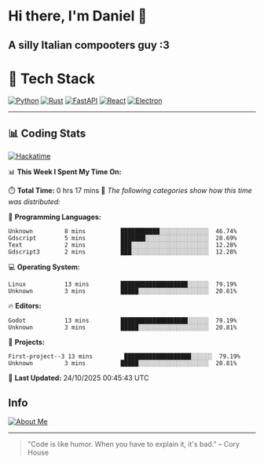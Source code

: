 # Hi there, I'm Daniel 👋

## A silly Italian compooters guy :3

# 🚀 Tech Stack

[![Python](https://img.shields.io/badge/Python-3.13%2B-blue?style=for-the-badge&logo=python&logoColor=white)](https://www.python.org/)
[![Rust](https://img.shields.io/badge/Rust-1.87%2B-black?style=for-the-badge&logo=rust&logoColor=white)](https://www.rust-lang.org/)
[![FastAPI](https://img.shields.io/badge/FastAPI-0.110.0%2B-green?style=for-the-badge&logo=fastapi&logoColor=white)](https://fastapi.tiangolo.com/)
[![React](https://img.shields.io/badge/React-19.1.0%2B-blue?style=for-the-badge&logo=react&logoColor=white)](https://react.dev/)
[![Electron](https://img.shields.io/badge/Electron-36.2.0%2B-dark?style=for-the-badge&logo=electron&logoColor=white)](https://www.electronjs.org/)

---

## 📊 Coding Stats

[![Hackatime](https://img.shields.io/badge/Hackatime-Hack%20Club-orange?style=for-the-badge&logo=wakatime&logoColor=white)](https://hackatime.hackclub.com)

<!--START_SECTION:waka-->
📊 **This Week I Spent My Time On:**

⏱️ **Total Time:** 0 hrs 17 mins
📝 *The following categories show how this time was distributed:*

💬 **Programming Languages:**
```text
Unknown         8 mins          ███████████░░░░░░░░░░░░░░  46.74%
Gdscript        5 mins          ███████░░░░░░░░░░░░░░░░░░  28.69%
Text            2 mins          ███░░░░░░░░░░░░░░░░░░░░░░  12.28%
Gdscript3       2 mins          ███░░░░░░░░░░░░░░░░░░░░░░  12.28%
```

💻 **Operating System:**
```text
Linux           13 mins         ███████████████████░░░░░░  79.19%
Unknown         3 mins          █████░░░░░░░░░░░░░░░░░░░░  20.81%
```

🔥 **Editors:**
```text
Godot           13 mins         ███████████████████░░░░░░  79.19%
Unknown         3 mins          █████░░░░░░░░░░░░░░░░░░░░  20.81%
```

📁 **Projects:**
```text
First-project--3 13 mins         ███████████████████░░░░░░  79.19%
Unknown         3 mins          █████░░░░░░░░░░░░░░░░░░░░  20.81%
```

📅 **Last Updated:** 24/10/2025 00:45:43 UTC

<!--END_SECTION:waka-->


## Info
[![About Me](https://img.shields.io/badge/About--Me-black?style=for-the-badge&logo=numpy&logoColor=white)](https://danielscos.github.io/about_me)

---

> "Code is like humor. When you have to explain it, it's bad." – Cory House
